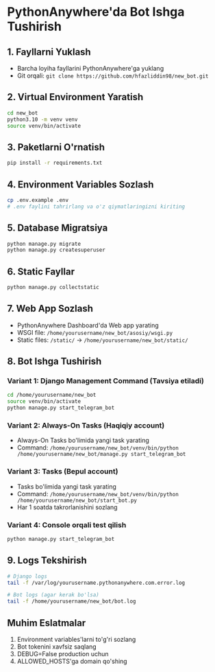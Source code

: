 # PythonAnywhere'da Bot Ishga Tushirish

## 1. Fayllarni Yuklash
- Barcha loyiha fayllarini PythonAnywhere'ga yuklang
- Git orqali: `git clone https://github.com/hfazliddin98/new_bot.git`

## 2. Virtual Environment Yaratish
```bash
cd new_bot
python3.10 -m venv venv
source venv/bin/activate
```

## 3. Paketlarni O'rnatish
```bash
pip install -r requirements.txt
```

## 4. Environment Variables Sozlash
```bash
cp .env.example .env
# .env faylini tahrirlang va o'z qiymatlaringizni kiriting
```

## 5. Database Migratsiya
```bash
python manage.py migrate
python manage.py createsuperuser
```

## 6. Static Fayllar
```bash
python manage.py collectstatic
```

## 7. Web App Sozlash
- PythonAnywhere Dashboard'da Web app yarating
- WSGI file: `/home/yourusername/new_bot/asosiy/wsgi.py`
- Static files: `/static/` -> `/home/yourusername/new_bot/static/`

## 8. Bot Ishga Tushirish

### Variant 1: Django Management Command (Tavsiya etiladi)
```bash
cd /home/yourusername/new_bot
source venv/bin/activate
python manage.py start_telegram_bot
```

### Variant 2: Always-On Tasks (Haqiqiy account)
- Always-On Tasks bo'limida yangi task yarating
- Command: `/home/yourusername/new_bot/venv/bin/python /home/yourusername/new_bot/manage.py start_telegram_bot`

### Variant 3: Tasks (Bepul account)
- Tasks bo'limida yangi task yarating
- Command: `/home/yourusername/new_bot/venv/bin/python /home/yourusername/new_bot/start_bot.py`
- Har 1 soatda takrorlanishini sozlang

### Variant 4: Console orqali test qilish
```bash
python manage.py start_telegram_bot
```

## 9. Logs Tekshirish
```bash
# Django logs
tail -f /var/log/yourusername.pythonanywhere.com.error.log

# Bot logs (agar kerak bo'lsa)
tail -f /home/yourusername/new_bot/bot.log
```

## Muhim Eslatmalar
1. Environment variables'larni to'g'ri sozlang
2. Bot tokenini xavfsiz saqlang
3. DEBUG=False production uchun
4. ALLOWED_HOSTS'ga domain qo'shing